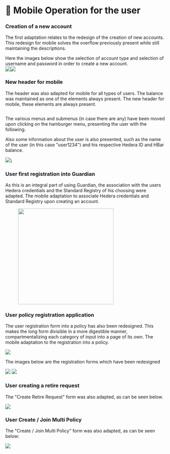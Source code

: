 # 📱 Mobile Operation for the user

### **Creation of a new account**

The first adaptation relates to the redesign of the creation of new accounts. This redesign for mobile solves the overflow previously present while still maintaining the descriptions.

Here the images below show the selection of account type and selection of username and password in order to create a new account.\
![](<../../../.gitbook/assets/1 (1) (2).png>)![](<../../../.gitbook/assets/2 (6).png>)

### New header for mobile

The header was also adapted for mobile for all types of users. The balance was maintained as one of the elements always present. The new header for mobile, these elements are always present.

<figure><img src="../../../.gitbook/assets/3 (3).png" alt=""><figcaption></figcaption></figure>

The various menus and submenus (in case there are any) have been moved upon clicking on the hamburger menu, presenting the user with the following.

Also some information about the user is also presented, such as the name of the user (in this case "user1234") and his respective Hedera ID and HBar balance.

<img src="../../../.gitbook/assets/5 (3).png" alt="" data-size="original">![](<../../../.gitbook/assets/4 (1) (1) (2).png>)\\

### **User first registration into Guardian**

As this is an integral part of using Guardian, the association with the users Hedera credentials and the Standard Registry of his choosing were adapted. The mobile adaptation to associate Hedera credentials and Standard Registry upon creating an account.

<figure><img src="../../../.gitbook/assets/6 (1) (4).png" alt="" width="300"><figcaption></figcaption></figure>

### User policy registration application

The user registration form into a policy has also been redesigned. This makes the long form divisible in a more digestible manner, compartmentalizing each category of input into a page of its own. The mobile adaptation to the registration into a policy.

![](<../../../.gitbook/assets/7 (2).png>)

The images below are the registration forms which have been redesigned

![](<../../../.gitbook/assets/8 (2) (1).png>) ![](<../../../.gitbook/assets/9 (1) (3) (1).png>)

### User creating a retire request

The "Create Retire Request" form was also adapted, as can be seen below.

![](<../../../.gitbook/assets/10 (1) (1).png>)

### User Create / Join Multi Policy

The "Create / Join Multi Policy" form was also adapted, as can be seen below:

![](<../../../.gitbook/assets/11 (5).png>)
